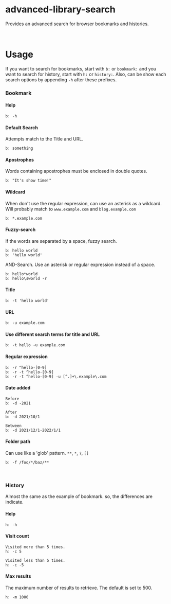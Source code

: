 # advanced-library-search

Provides an advanced search for browser bookmarks and histories.   

<br/>

# Usage

If you want to search for bookmarks, start with `b:` or `bookmark:` and you want to search for history, start with `h:` or `history:`. Also, can be show each search options by appending `-h` after these prefixes.

### Bookmark

#### Help
```
b: -h
```

#### Default Search
Attempts match to the Title and URL.
```
b: something
```

#### Apostrophes
Words containing apostrophes must be enclosed in double quotes.
```
b: "It's show time!"
```

#### Wildcard
When don't use the regular expression, can use an asterisk as a wildcard. Will probably match to `www.example.com` and `blog.example.com`
```
b: *.example.com
```

#### Fuzzy-search
If the words are separated by a space, fuzzy search.
```
b: hello world
b: 'hello world'
```

AND-Search. Use an asterisk or regular expression instead of a space.
```
b: hello*world
b: hello\sworld -r
```

#### Title
```
b: -t 'hello world'
```

#### URL
```
b: -u example.com
```

#### Use different search terms for title and URL
```
b: -t hello -u example.com
```

#### Regular expression
```
b: -r ^hello-[0-9]
b: -r -t ^hello-[0-9]
b: -r -t ^hello-[0-9] -u [^.]+\.example\.com
```

#### Date added
```
Before
b: -d -2021

After
b: -d 2021/10/1

Between
b: -d 2021/12/1-2022/1/1
```

#### Folder path
Can use like a 'glob' pattern. `**`, `*`, `?`, `[]`
```
b: -f /foo/*/baz/**
```

<br/>

### History

Almost the same as the example of bookmark. so, the differences are indicate.

#### Help
```
h: -h
```

#### Visit count
```
Visited more than 5 times.
h: -c 5

Visited less than 5 times.
h: -c -5
```

#### Max results
The maximum number of results to retrieve. The default is set to 500.
```
h: -m 1000
```
